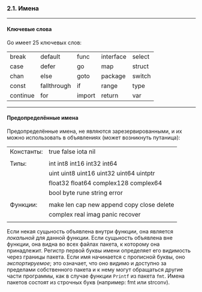 ### 2.1. Имена

---

#### Ключевые слова
Go имеет 25 ключевых слов:

|          |             |        |           |        |
|----------|-------------|--------|-----------|--------|
| break    | default     | func   | interface | select |
| case     | defer       | go     | map       | struct |
| chan     | else        | goto   | package   | switch |
| const    | fallthrough | if     | range     | type   |
| continue | for         | import | return    | var    |

---

#### Предопределённые имена
Предопределённые имена, не являются зарезервированными, и их можно использовать в объявлениях (может возникнуть путаница):

|            |                                           |
|------------|-------------------------------------------|
| Константы: | true false iota nil                       |
|            |                                           |
| Типы:      | int int8 int16 int32 int64                |
|            | uint uint8 uint16 uint32 uint64 uintptr   |
|            | float32 float64 complex128 complex64      |
|            | bool byte rune string error               |
|            |                                           |
| Функции:   | make len cap new append copy close delete | 
|            | complex real imag panic recover           |
|            |                                           |

Если некая сущьность объявлена внутри функции, она является *локальной* для данной функции.
Если сущьность объявлена вне функции, она видна во всех файлах пакета,
к которому она принадлежит. Регистр первой буквы имени определяет его видимость через границы пакета.
Если имя начинается с прописной буквы, оно *экспортируемое*;
это означает, что оно видимо и доступно за пределами собственного пакета и
к нему могут обращаться другие части программы, как в случае функции ```Printf``` из пакета ```fmt```.
Имена пакетов состоят из строчных букв (например: fmt или strconv).